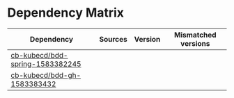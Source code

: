 # Dependency Matrix

Dependency | Sources | Version | Mismatched versions
---------- | ------- | ------- | -------------------
[cb-kubecd/bdd-spring-1583382245](https://github.com/cb-kubecd/bdd-spring-1583382245.git) |  | []() | 
[cb-kubecd/bdd-gh-1583383432](https://github.com/cb-kubecd/bdd-gh-1583383432.git) |  | []() | 
